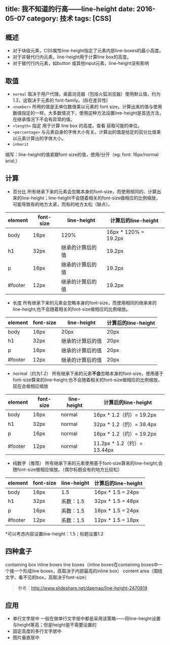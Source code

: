 title: 我不知道的行高——line-height
date: 2016-05-07
category: 技术
tags: [CSS]
---

## 概述
+ 对于块级元素，CSS属性line-height指定了元素内部line-boxes的最小高度。
+ 对于非替代行内元素，line-height用于计算line box的高度。
+ 对于替代行内元素，如button 或其他input元素，line-height没有影响
<!-- more -->

## 取值
+ `normal`
取决于用户代理。桌面浏览器（包括火狐浏览器）使用默认值，约为1.2，这取决于元素的 font-family。(存在差异性)
+ `<number>`
所用的值是无单位数值<number>乘以元素的 font size。计算出来的值与使用数值指定的一样。大多数情况下，使用这种方法设置line-height是首选方法，在继承情况下不会有异常的值。    
+ `<length>`
指定<length>  用于计算 line box 的高度。查看<length> 获取可能的单位。
+ `<percentage>`
与元素自身的字体大小有关。计算出的值是给定的百分比值乘以元素计算出的字体大小。
+  `inherit`

缩写：line-height的值紧跟font-size的值，使用/分开（eg: font: 16px/normal arial;）

## 计算
+ 百分比
所有继承下来的元素会忽略本身的font-size，而使用相同的、计算出来的line-height；line-height不会随着相关的font-size做相应的比例缩放，可能导致有的地方太紧，而有的地方太松（缺点）。

|element| font-size | line-height | 计算后的line-height|
|------- |----------| ------------|--------------------|
|body    |16px      |  120%       |16px * 120% = 19.2px|
|h1      |32px      |继承的计算后的值|           19.2px|
|p       |16px      |继承的计算后的值|           19.2px|
|#footer |12px      |继承的计算后的值|           19.2px|

+ 长度
所有继承下来的元素会忽略本身的font-size，而使用相同的继承来的line-height;也不会随着相关的font-size做相应的比例缩放。

|element| font-size | line-height | 计算后的line-height|
|------- |----------| ------------|--------------------|
|body    |16px      |  20px       |          20px      |
|h1      |32px      |继承的计算后的值|        20px     |
|p       |16px      |继承的计算后的值|        20px     |
|#footer |12px      |继承的计算后的值|        20px     |

+ normal（约为1.2）
所有继承下来的元素**不会**忽略本身的font-size，使用基于font-size算来的line-height;也不会随着相关的font-size做相应的比例缩放。现在会做相应缩放

|element| font-size | line-height | 计算后的line-height|
|------- |----------| ------------|--------------------|
|body    |16px      |  normal     | 16px * 1.2（约）= 19.2px|
|h1      |32px      |  normal     | 32px * 1.2（约）= 38.4px|
|p       |16px      |  normal     | 16px * 1.2（约）= 19.2px|
|#footer |12px      |  normal     | 11.2px * 1.2（约）= 13.44px|

+ 纯数字（推荐）
所有继承下来的元素使用基于font-size算来的line-height;会随font-size做相应缩放。（偶尔标题会有的地方比较松）

|element| font-size | line-height | 计算后的line-height|
|------- |----------| ------------|--------------------|
|body    |16px      |  1.5        | 16px * 1.5 = 24px|
|h1      |32px      |  系数：1.5  | 32px * 1.5 = 48px|
|p       |16px      |  系数：1.5  | 16px * 1.5 = 24px|
|#footer |12px      |  系数：1.5  | 12px * 1.5 = 18px|
*可以考虑内容设置line-height：1.5；标题设置1.2

## 四种盒子
containing box
inline boxes
line boxes（inline boxes在containing boxes中一个接一个形成line boxes，高取决于内部最高的inline box）
content area（围绕文字、看不见的box，高取决于font-size）

> 参考：http://www.slideshare.net/daemao/line-height-2470819

## 应用
+ 单行文字居中
一般在做单行文字居中都是采用该策略——将line-height设置与height等高；但是height是不需要设置的
+ 固定高度的多行文字居中
+ 图片垂直居中
